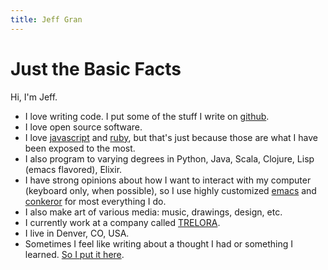 ```yaml
---
title: Jeff Gran
---
```

# Just the Basic Facts

Hi, I'm Jeff.

* I love writing code. I put some of the stuff I write on [github][].
* I love open source software.
* I love [javascript][] and [ruby][], but that's just because those are what I have been exposed to the most.
* I also program to varying degrees in Python, Java, Scala, Clojure, Lisp (emacs flavored), Elixir.
* I have strong opinions about how I want to interact with my computer (keyboard only, when possible), so I use highly customized [emacs][] and [conkeror][] for most everything I do.
* I also make art of various media: music, drawings, design, etc.
* I currently work at a company called [TRELORA][].
* I live in Denver, CO, USA.
* Sometimes I feel like writing about a thought I had or something I learned. [So I put it here](/archive.html).

[github]: http://github.com/jeffgran
[emacs]: http://www.gnu.org/software/emacs/
[conkeror]: http://conkeror.org/
[javascript]: /tags/index.html#javascript
[ruby]: /tags/index.html#ruby
[clojure]: /tags/index.html#clojure
[TRELORA]: http://www.trelora.com
